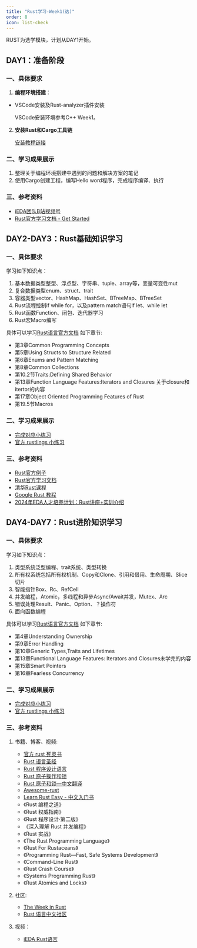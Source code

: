 ```yaml
---
title: "Rust学习-Week1(选)"
order: 8
icon: list-check
---
```


RUST为选学模块，计划从DAY1开始。

## DAY1：准备阶段

### 一、具体要求

1. **编程环境搭建**： 
  - VSCode安装及Rust-analyzer插件安装 
    
    VSCode安装环境参考C++ Week1。

2. **安装Rust和Cargo工具链**
    
    [安装教程链接](https://www.rust-lang.org/tools/install)


### 二、学习成果展示

1. 整理关于编程环境搭建中遇到的问题和解决方案的笔记
2. 使用Cargo创建工程，编写Hello word程序，完成程序编译、执行


### 三、参考资料

- [iEDA团队B站视频号](https://space.bilibili.com/1189298533)
- [Rust官方学习文档 - Get Started](https://www.rust-lang.org/learn/get-started)

## DAY2-DAY3：Rust基础知识学习

### 一、具体要求

学习如下知识点：

1. 基本数据类型整型、浮点型、字符串、tuple、array等，变量可变性mut
2. 复合数据类型enum、struct、trait
3. 容器类型vector、HashMap、HashSet、BTreeMap、BTreeSet 
4. Rust流程控制if while for，以及pattern match语句if let、while let
5. Rust函数Function、闭包、迭代器学习
6. Rust宏Macro编写

具体可以学习[Rust语言官方文档](https://doc.rust-lang.org/book/) 如下章节:
   - 第3章Common Programming Concepts
   - 第5章Using Structs to Structure Related
   - 第6章Enums and Pattern Matching
   - 第8章Common Collections
   - 第10.2节Traits:Defining Shared Behavior
   - 第13章Function Language Features:Iterators and Closures 关于closure和itertor的内容
   - 第17章Object Oriented Programming Features of Rust
   - 第19.5节Macros

### 二、学习成果展示

- [完成对应小练习](https://exercism.org/tracks/rust)
- [官方 rustlings 小练习](https://rustlings.cool/)

### 三、参考资料
   - [Rust官方例子](https://rustwiki.org/zh-CN/rust-by-example/index.html)
   - [Rust官方学习文档](https://doc.rust-lang.org/book/)
   - [清华Rust课程](https://lab.cs.tsinghua.edu.cn/rust/)
   - [Google Rust 教程](https://google.github.io/comprehensive-rust/welcome.html)
   - [2024年EDA人才培养计划：Rust讲座+实训介绍](https://www.bilibili.com/video/BV1HYs7erEx7/?spm_id_from=333.999.0.0&vd_source=db6d06160a4c6ef1c3194042b1b9bbe2)

## DAY4-DAY7：Rust进阶知识学习

### 一、具体要求

学习如下知识点：

1. 类型系统泛型编程、trait系统、类型转换
2. 所有权系统包括所有权机制、Copy和Clone、引用和借用、生命周期、Slice切片
3. 智能指针Box、Rc、RefCell
4. 并发编程，Atomic，多线程和异步Async/Await并发，Mutex、Arc
5. 错误处理Result、Panic、Option、？操作符
6. 面向函数编程

具体可以学习[Rust语言官方文档](https://doc.rust-lang.org/book/) 如下章节:
   - 第4章Understanding Ownership
   - 第9章Error Handling
   - 第10章Generic Types,Traits and Lifetimes
   - 第13章Functional Language Features: Iterators and Closures未学完的内容
   - 第15章Smart Pointers
   - 第16章Fearless Concurrency
   

### 二、学习成果展示

- [完成对应小练习](https://exercism.org/tracks/rust)
- [官方 rustlings 小练习](https://rustlings.cool/)

### 三、参考资料
1. 书籍、博客、视频:
   - [官方 rust 死灵书](https://doc.rust-lang.org/nomicon/intro.html)
   - [Rust 语言圣经](https://course.rs/basic/intro.html)
   - [Rust 程序设计语言](https://kaisery.github.io/trpl-zh-cn/title-page.html)
   - [Rust 原子操作和锁](https://marabos.nl/atomics/)
   - [Rust 原子和锁—中文翻译](https://atomics.rs/about-book.html)
   - [Awesome-rust](https://github.com/rust-unofficial/awesome-rust)
   - [Learn Rust Easy - 中文入门书](https://rustycab.github.io/LearnRustEasy/)
   - 《Rust 编程之道》
   - 《Rust 权威指南》
   - 《Rust 程序设计·第二版》
   - 《深入理解 Rust 并发编程》
   - 《Rust 实战》
   - 《The Rust Programming Language》
   - 《Rust For Rustaceans》
   - 《Programming Rust—Fast, Safe Systems Development》
   - 《Command-Line Rust》
   - 《Rust Crash Course》
   - 《Systems Programming Rust》
   - 《Rust Atomics and Locks》

2. 社区:
   - [The Week in Rust](https://this-week-in-rust.org/)
   - [Rust 语言中文社区](https://rustcc.cn/)

3. 视频：
   - [iEDA Rust语言](https://space.bilibili.com/1189298533/channel/seriesdetail?sid=3638328)

